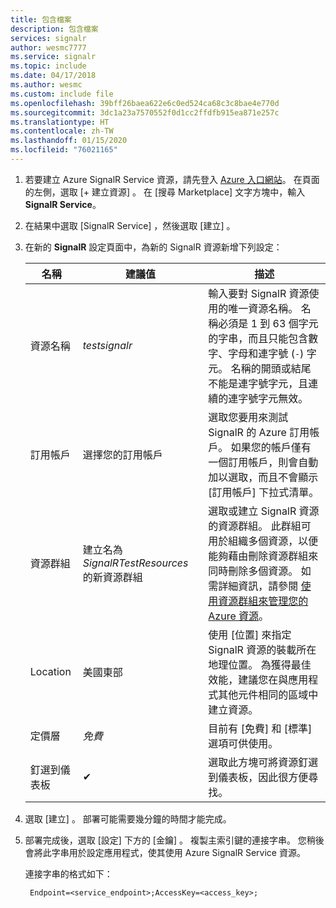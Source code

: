 ```yaml
---
title: 包含檔案
description: 包含檔案
services: signalr
author: wesmc7777
ms.service: signalr
ms.topic: include
ms.date: 04/17/2018
ms.author: wesmc
ms.custom: include file
ms.openlocfilehash: 39bff26baea622e6c0ed524ca68c3c8bae4e770d
ms.sourcegitcommit: 3dc1a23a7570552f0d1cc2ffdfb915ea871e257c
ms.translationtype: HT
ms.contentlocale: zh-TW
ms.lasthandoff: 01/15/2020
ms.locfileid: "76021165"
---
```

1. 若要建立 Azure SignalR Service 資源，請先登入 [Azure 入口網站](https://portal.azure.com)。 在頁面的左側，選取 [+ 建立資源]  。 在 [搜尋 Marketplace]  文字方塊中，輸入 **SignalR Service**。

2. 在結果中選取 [SignalR Service]  ，然後選取 [建立]  。

3. 在新的 **SignalR** 設定頁面中，為新的 SignalR 資源新增下列設定：

    | 名稱 | 建議值 | 描述 |
    | ---- | ----------------- | ----------- |
    | 資源名稱 | *testsignalr* | 輸入要對 SignalR 資源使用的唯一資源名稱。 名稱必須是 1 到 63 個字元的字串，而且只能包含數字、字母和連字號 (`-`) 字元。 名稱的開頭或結尾不能是連字號字元，且連續的連字號字元無效。|
    | 訂用帳戶 | 選擇您的訂用帳戶 |  選取您要用來測試 SignalR 的 Azure 訂用帳戶。 如果您的帳戶僅有一個訂用帳戶，則會自動加以選取，而且不會顯示 [訂用帳戶]  下拉式清單。|
    | 資源群組 | 建立名為 *SignalRTestResources* 的新資源群組| 選取或建立 SignalR 資源的資源群組。 此群組可用於組織多個資源，以便能夠藉由刪除資源群組來同時刪除多個資源。 如需詳細資訊，請參閱 [使用資源群組來管理您的 Azure 資源](../articles/azure-resource-manager/management/overview.md)。 |
    | Location | 美國東部  | 使用 [位置]  來指定 SignalR 資源的裝載所在地理位置。 為獲得最佳效能，建議您在與應用程式其他元件相同的區域中建立資源。 |
    | 定價層 | *免費* | 目前有 [免費]  和 [標準]  選項可供使用。 |
    | 釘選到儀表板 | ✔ | 選取此方塊可將資源釘選到儀表板，因此很方便尋找。 |

4. 選取 [建立]  。 部署可能需要幾分鐘的時間才能完成。

5. 部署完成後，選取 [設定]  下方的 [金鑰]  。 複製主索引鍵的連接字串。 您稍後會將此字串用於設定應用程式，使其使用 Azure SignalR Service 資源。

    連接字串的格式如下：
    
        Endpoint=<service_endpoint>;AccessKey=<access_key>;
